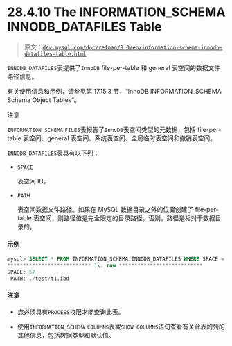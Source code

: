# 28.4.10 The INFORMATION_SCHEMA INNODB_DATAFILES Table

> 原文：[`dev.mysql.com/doc/refman/8.0/en/information-schema-innodb-datafiles-table.html`](https://dev.mysql.com/doc/refman/8.0/en/information-schema-innodb-datafiles-table.html)

`INNODB_DATAFILES`表提供了`InnoDB` file-per-table 和 general 表空间的数据文件路径信息。

有关使用信息和示例，请参见第 17.15.3 节，“InnoDB INFORMATION_SCHEMA Schema Object Tables”。

注意

`INFORMATION_SCHEMA` `FILES`表报告了`InnoDB`表空间类型的元数据，包括 file-per-table 表空间、general 表空间、系统表空间、全局临时表空间和撤销表空间。

`INNODB_DATAFILES`表具有以下列：

+   `SPACE`

    表空间 ID。

+   `PATH`

    表空间数据文件路径。如果在 MySQL 数据目录之外的位置创建了 file-per-table 表空间，则路径值是完全限定的目录路径。否则，路径是相对于数据目录的。

#### 示例

```sql
mysql> SELECT * FROM INFORMATION_SCHEMA.INNODB_DATAFILES WHERE SPACE = 57\G
*************************** 1\. row ***************************
SPACE: 57
 PATH: ./test/t1.ibd
```

#### 注意

+   您必须具有`PROCESS`权限才能查询此表。

+   使用`INFORMATION_SCHEMA` `COLUMNS`表或`SHOW COLUMNS`语句查看有关此表的列的其他信息，包括数据类型和默认值。
